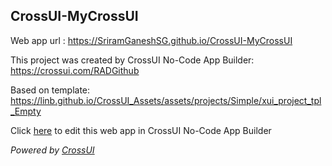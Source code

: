 ## CrossUI-MyCrossUI
Web app url : https://SriramGaneshSG.github.io/CrossUI-MyCrossUI

This project was created by CrossUI No-Code App Builder: https://crossui.com/RADGithub

Based on template: https://linb.github.io/CrossUI_Assets/assets/projects/Simple/xui_project_tpl_Empty

Click [here](https://crossui.com/RADGithub/#!from=github&owner=SriramGaneshSG&repo=CrossUI-MyCrossUI) to edit this web app in CrossUI No-Code App Builder

<i>Powered by [CrossUI](https://crossui.com)</i>

